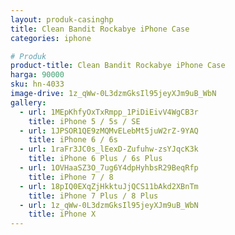 ```yaml
---
layout: produk-casinghp
title: Clean Bandit Rockabye iPhone Case
categories: iphone

# Produk
product-title: Clean Bandit Rockabye iPhone Case
harga: 90000
sku: hn-4033
image-drive: 1z_qWw-0L3dzmGksIl95jeyXJm9uB_WbN
gallery:
  - url: 1MEpKhfyOxTxRmpp_1PiDiEivV4WgCB3r
    title: iPhone 5 / 5s / SE
  - url: 1JPSOR1QE9zMQMvELebMt5juW2rZ-9YAQ
    title: iPhone 6 / 6s
  - url: 1raFr3JC0s_lEexD-Zufuhw-zsYJqcK3k
    title: iPhone 6 Plus / 6s Plus
  - url: 1OVHaaSZ3O_7ug6Y4dpHyhbsR29BeqRfp
    title: iPhone 7 / 8
  - url: 18pIQ0EXqZjHkktuJjQCS11bAkd2XBnTm
    title: iPhone 7 Plus / 8 Plus
  - url: 1z_qWw-0L3dzmGksIl95jeyXJm9uB_WbN
    title: iPhone X
---
```

